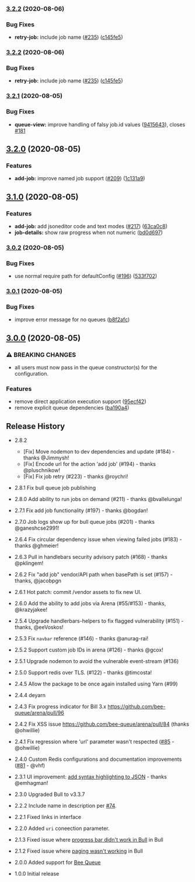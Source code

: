 ### [3.2.2](https://github.com/bee-queue/arena/compare/v3.2.1...v3.2.2) (2020-08-06)

### Bug Fixes

- **retry-job:** include job name ([#235](https://github.com/bee-queue/arena/issues/235)) ([c145fe5](https://github.com/bee-queue/arena/commit/c145fe5c91eaec90a3694fc2fa1d105c470b11e4))

### [3.2.2](https://github.com/bee-queue/arena/compare/v3.2.1...v3.2.2) (2020-08-06)

### Bug Fixes

- **retry-job:** include job name ([#235](https://github.com/bee-queue/arena/issues/235)) ([c145fe5](https://github.com/bee-queue/arena/commit/c145fe5c91eaec90a3694fc2fa1d105c470b11e4))

### [3.2.1](https://github.com/bee-queue/arena/compare/v3.2.0...v3.2.1) (2020-08-05)

### Bug Fixes

- **queue-view:** improve handling of falsy job.id values ([9415643](https://github.com/bee-queue/arena/commit/94156434685bc02e0119d1233220246d153180d9)), closes [#181](https://github.com/bee-queue/arena/issues/181)

## [3.2.0](https://github.com/bee-queue/arena/compare/v3.1.0...v3.2.0) (2020-08-05)

### Features

- **add-job:** improve named job support ([#209](https://github.com/bee-queue/arena/issues/209)) ([1c131a9](https://github.com/bee-queue/arena/commit/1c131a9d143bdf8c2ef3c7bc2c1353b6f62346b1))

## [3.1.0](https://github.com/bee-queue/arena/compare/v3.0.2...v3.1.0) (2020-08-05)

### Features

- **add-job:** add jsoneditor code and text modes ([#217](https://github.com/bee-queue/arena/issues/217)) ([63ca0c8](https://github.com/bee-queue/arena/commit/63ca0c8623486a2b665d33de8bda5ff437f8f2ab))
- **job-details:** show raw progress when not numeric ([bd0d697](https://github.com/bee-queue/arena/commit/bd0d6970b6cf046c898569c8f0acbee88dfd642a))

### [3.0.2](https://github.com/bee-queue/arena/compare/v3.0.1...v3.0.2) (2020-08-05)

### Bug Fixes

- use normal require path for defaultConfig ([#196](https://github.com/bee-queue/arena/issues/196)) ([533f702](https://github.com/bee-queue/arena/commit/533f702079dced5986cc69d245e8a337acb6e657))

### [3.0.1](https://github.com/bee-queue/arena/compare/v3.0.0...v3.0.1) (2020-08-05)

### Bug Fixes

- improve error message for no queues ([b8f2afc](https://github.com/bee-queue/arena/commit/b8f2afc3a9a9e5f8802a8dc4147139e52eb6128a))

## [3.0.0](https://github.com/bee-queue/arena/compare/v2.8.2...v3.0.0) (2020-08-05)

### ⚠ BREAKING CHANGES

- all users must now pass in the queue constructor(s)
  for the configuration.

### Features

- remove direct application execution support ([95ecf42](https://github.com/bee-queue/arena/commit/95ecf420f360c270d8db623ecad9d572e3891f4f))
- remove explicit queue dependencies ([ba190a4](https://github.com/bee-queue/arena/commit/ba190a480f1f2139380cee09f91a77aea0f7e926))

## Release History

- 2.8.2

  - [Fix] Move nodemon to dev dependencies and update (#184) - thanks @Jimmysh!
  - [Fix] Encode url for the action 'add job' (#194) - thanks @pluschnikow!
  - [Fix] Fix job retry (#223) - thanks @roychri!

- 2.8.1 Fix bull queue job publishing

- 2.8.0 Add ability to run jobs on demand (#211) - thanks @bvallelunga!

- 2.7.1 Fix add job functionality (#197) - thanks @bogdan!

- 2.7.0 Job logs show up for bull queue jobs (#201) - thanks @ganeshcse2991!

- 2.6.4 Fix circular dependency issue when viewing failed jobs (#183) - thanks @ghmeier!

- 2.6.3 Pull in handlebars security advisory patch (#168) - thanks @pklingem!

- 2.6.2 Fix "add job" vendor/API path when basePath is set (#157) - thanks, @jacobpgn

- 2.6.1 Hot patch: commit /vendor assets to fix new UI.

- 2.6.0 Add the ability to add jobs via Arena (#55/#153) - thanks, @krazyjakee!

- 2.5.4 Upgrade handlerbars-helpers to fix flagged vulnerability (#151) - thanks, @eeVoskos!

- 2.5.3 Fix `navbar` reference (#146) - thanks @anurag-rai!

- 2.5.2 Support custom job IDs in arena (#126) - thanks @gcox!

- 2.5.1 Upgrade nodemon to avoid the vulnerable event-stream (#136)

- 2.5.0 Support redis over TLS. (#122) - thanks @timcosta!

- 2.4.5 Allow the package to be once again installed using Yarn (#99)

- 2.4.4 deyarn

- 2.4.3 Fix progress indicator for Bill 3.x https://github.com/bee-queue/arena/pull/96

- 2.4.2 Fix XSS issue https://github.com/bee-queue/arena/pull/84 (thanks @ohwillie)

- 2.4.1 Fix regression where 'url' parameter wasn't respected ([#85](https://github.com/bee-queue/arena/pull/85) - @ohwillie)

- 2.4.0 Custom Redis configurations and documentation improvements ([#81](https://github.com/bee-queue/arena/pull/81) - @vhf)

- 2.3.1 UI improvement: [add syntax highlighting to JSON](https://github.com/bee-queue/arena/pull/80) - thanks @emhagman!

- 2.3.0 Upgraded Bull to v3.3.7

- 2.2.2 Include name in description per [#74](https://github.com/bee-queue/arena/pull/74).

- 2.2.1 Fixed links in interface

- 2.2.0 Added `uri` coneection parameter.

- 2.1.3 Fixed issue where [progress bar didn't work in Bull](https://github.com/bee-queue/arena/pull/46) in Bull

- 2.1.2 Fixed issue where [paging wasn't working](https://github.com/bee-queue/arena/issues/39) in Bull

- 2.0.0 Added support for [Bee Queue](https://github.com/bee-queue/bee-queue)

- 1.0.0 Initial release
